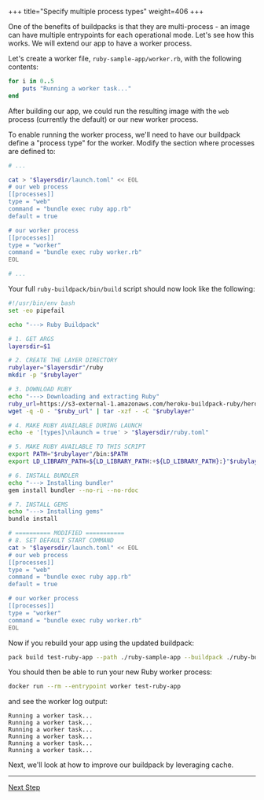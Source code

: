 +++
title="Specify multiple process types"
weight=406
+++

<!-- test:suite=create-buildpack;weight=6 -->

One of the benefits of buildpacks is that they are multi-process - an image can have multiple entrypoints for each operational mode. Let's see how this works. We will extend our app to have a worker process.

Let's create a worker file, `ruby-sample-app/worker.rb`<!--+"{{open}}"+-->, with the following contents:

<!-- test:file=ruby-sample-app/worker.rb -->
```ruby
for i in 0..5
    puts "Running a worker task..."
end
```

After building our app, we could run the resulting image with the `web` process (currently the default) or our new worker process.

To enable running the worker process, we'll need to have our buildpack define a "process type" for the worker.  Modify the section where processes are defined to:

```bash
# ...

cat > "$layersdir/launch.toml" << EOL
# our web process
[[processes]]
type = "web"
command = "bundle exec ruby app.rb"
default = true

# our worker process
[[processes]]
type = "worker"
command = "bundle exec ruby worker.rb"
EOL

# ...
```

Your full `ruby-buildpack/bin/build`<!--+"{{open}}"+--> script should now look like the following:

<!-- test:file=ruby-buildpack/bin/build -->
```bash
#!/usr/bin/env bash
set -eo pipefail

echo "---> Ruby Buildpack"

# 1. GET ARGS
layersdir=$1

# 2. CREATE THE LAYER DIRECTORY
rubylayer="$layersdir"/ruby
mkdir -p "$rubylayer"

# 3. DOWNLOAD RUBY
echo "---> Downloading and extracting Ruby"
ruby_url=https://s3-external-1.amazonaws.com/heroku-buildpack-ruby/heroku-18/ruby-2.5.1.tgz
wget -q -O - "$ruby_url" | tar -xzf - -C "$rubylayer"

# 4. MAKE RUBY AVAILABLE DURING LAUNCH
echo -e '[types]\nlaunch = true' > "$layersdir/ruby.toml"

# 5. MAKE RUBY AVAILABLE TO THIS SCRIPT
export PATH="$rubylayer"/bin:$PATH
export LD_LIBRARY_PATH=${LD_LIBRARY_PATH:+${LD_LIBRARY_PATH}:}"$rubylayer/lib"

# 6. INSTALL BUNDLER
echo "---> Installing bundler"
gem install bundler --no-ri --no-rdoc

# 7. INSTALL GEMS
echo "---> Installing gems"
bundle install

# ========== MODIFIED ===========
# 8. SET DEFAULT START COMMAND
cat > "$layersdir/launch.toml" << EOL
# our web process
[[processes]]
type = "web"
command = "bundle exec ruby app.rb"
default = true

# our worker process
[[processes]]
type = "worker"
command = "bundle exec ruby worker.rb"
EOL
```

Now if you rebuild your app using the updated buildpack:

<!-- test:exec -->
```bash
pack build test-ruby-app --path ./ruby-sample-app --buildpack ./ruby-buildpack
```
<!--+- "{{execute}}"+-->

You should then be able to run your new Ruby worker process:

<!-- test:exec -->
```bash
docker run --rm --entrypoint worker test-ruby-app
```
<!--+- "{{execute}}"+-->

and see the worker log output:

<!-- test:assert=contains -->
```text
Running a worker task...
Running a worker task...
Running a worker task...
Running a worker task...
Running a worker task...
Running a worker task...
```

Next, we'll look at how to improve our buildpack by leveraging cache.

<!--+if false+-->
---

<a href="/docs/buildpack-author-guide/create-buildpack/caching" class="button bg-pink">Next Step</a>
<!--+end+-->